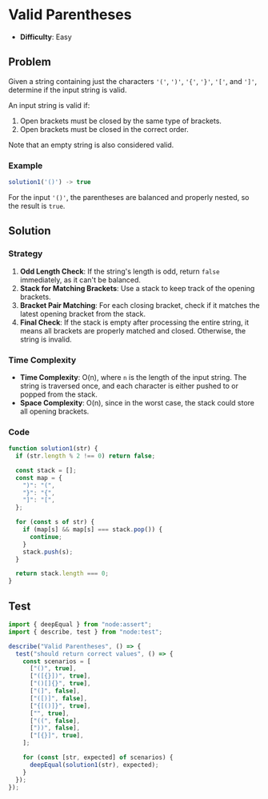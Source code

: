 # Valid Parentheses

- **Difficulty**: Easy

## Problem

Given a string containing just the characters `'('`, `')'`, `'{'`, `'}'`, `'['`, and `']'`, determine if the input string is valid.

An input string is valid if:
1. Open brackets must be closed by the same type of brackets.
2. Open brackets must be closed in the correct order.

Note that an empty string is also considered valid.

### Example

```js
solution1('()') -> true
```

For the input `'()'`, the parentheses are balanced and properly nested, so the result is `true`.

## Solution

### Strategy

1. **Odd Length Check**: If the string's length is odd, return `false` immediately, as it can't be balanced.
2. **Stack for Matching Brackets**: Use a stack to keep track of the opening brackets.
3. **Bracket Pair Matching**: For each closing bracket, check if it matches the latest opening bracket from the stack.
4. **Final Check**: If the stack is empty after processing the entire string, it means all brackets are properly matched and closed. Otherwise, the string is invalid.

### Time Complexity
- **Time Complexity**: O(n), where `n` is the length of the input string. The string is traversed once, and each character is either pushed to or popped from the stack.
- **Space Complexity**: O(n), since in the worst case, the stack could store all opening brackets.

### Code

```js
function solution1(str) {
  if (str.length % 2 !== 0) return false;

  const stack = [];
  const map = {
    ")": "(",
    "}": "{",
    "]": "[",
  };

  for (const s of str) {
    if (map[s] && map[s] === stack.pop()) {
      continue;
    }
    stack.push(s);
  }

  return stack.length === 0;
}
```

## Test

```js
import { deepEqual } from "node:assert";
import { describe, test } from "node:test";

describe("Valid Parentheses", () => {
  test("should return correct values", () => {
    const scenarios = [
      ["()", true],
      ["([{}])", true],
      ["()[]{}", true],
      ["(]", false],
      ["([)]", false],
      ["{[()]}", true],
      ["", true],
      ["((", false],
      ["))", false],
      ["[{}]", true],
    ];

    for (const [str, expected] of scenarios) {
      deepEqual(solution1(str), expected);
    }
  });
});
```
